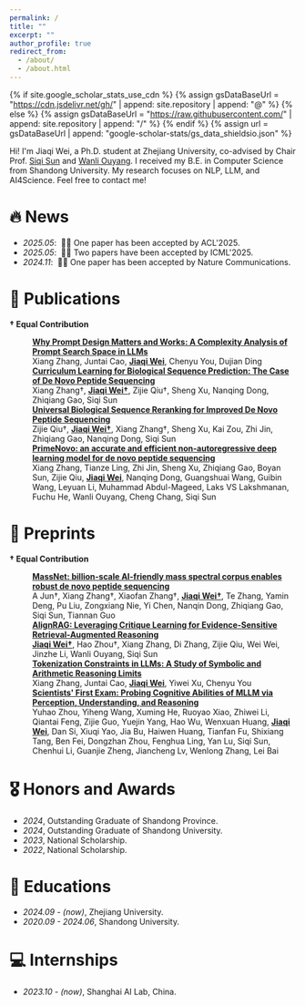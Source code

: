 ```yaml
---
permalink: /
title: ""
excerpt: ""
author_profile: true
redirect_from: 
  - /about/
  - /about.html
---
```


{% if site.google_scholar_stats_use_cdn %}
{% assign gsDataBaseUrl = "https://cdn.jsdelivr.net/gh/" | append: site.repository | append: "@" %}
{% else %}
{% assign gsDataBaseUrl = "https://raw.githubusercontent.com/" | append: site.repository | append: "/" %}
{% endif %}
{% assign url = gsDataBaseUrl | append: "google-scholar-stats/gs_data_shieldsio.json" %}

<span class='anchor' id='about-me'></span>

Hi! I'm Jiaqi Wei, a Ph.D. student at Zhejiang University, co-advised by Chair Prof. [Siqi Sun](https://intersun.github.io/) and [Wanli Ouyang](https://scholar.google.com/citations?user=pw_0Z_UAAAAJ&hl=zh-CN). I received my B.E. in Computer Science from Shandong University. My research focuses on NLP, LLM, and AI4Science. Feel free to contact me!

# 🔥 News
- *2025.05*: &nbsp;🎉🎉 One paper has been accepted by ACL'2025.
- *2025.05*: &nbsp;🎉🎉 Two papers have been accepted by ICML'2025.
- *2024.11*: &nbsp;🎉🎉 One paper has been accepted by Nature Communications.


# 📝 Publications 

**&dagger; Equal Contribution**  

<div>
<dd><a href="https://arxiv.org/pdf/2503.10084"><strong> Why Prompt Design Matters and Works: A Complexity Analysis of Prompt Search Space in LLMs
</strong></a></dd>
<dd>
Xiang Zhang, Juntai Cao, <strong><u>Jiaqi Wei</u></strong>, Chenyu You, Dujian Ding
</dd>
</div>


<div>
<dd><a href="https://arxiv.org/pdf/2506.13485"><strong> Curriculum Learning for Biological Sequence Prediction: The Case of De Novo Peptide Sequencing
</strong></a></dd>
<dd>
Xiang Zhang&dagger;, <strong><u>Jiaqi Wei&dagger;</u></strong>, Zijie Qiu&dagger;, Sheng Xu, Nanqing Dong, Zhiqiang Gao, Siqi Sun
</dd>
</div>

<div>
<dd><a href="https://arxiv.org/pdf/2505.17552"><strong> Universal Biological Sequence Reranking for Improved De Novo Peptide Sequencing
</strong></a></dd>
<dd>
Zijie Qiu&dagger;, <strong><u>Jiaqi Wei&dagger;</u></strong>, Xiang Zhang&dagger;, Sheng Xu, Kai Zou, Zhi Jin, Zhiqiang Gao, Nanqing Dong, Siqi Sun
</dd>
</div>


<div>
<dd><a href="https://www.nature.com/articles/s41467-024-55021-3"><strong> PrimeNovo: an accurate and efficient non-autoregressive deep learning model for de novo peptide sequencing
</strong></a></dd>
<dd>
Xiang Zhang, Tianze Ling, Zhi Jin, Sheng Xu, Zhiqiang Gao, Boyan Sun, Zijie Qiu, <strong><u>Jiaqi Wei</u></strong>, Nanqing Dong, Guangshuai Wang, Guibin Wang, Leyuan Li, Muhammad Abdul-Mageed, Laks VS Lakshmanan, Fuchu He, Wanli Ouyang, Cheng Chang, Siqi Sun
</dd>
</div>


# 📝 Preprints 

**&dagger; Equal Contribution**  

<div>
<dd><a href="https://scholar.google.com/scholar?oi=bibs&cluster=2597847041066764044&btnI=1&hl=zh-CN"><strong> MassNet: billion-scale AI-friendly mass spectral corpus enables robust de novo peptide sequencing
</strong></a></dd>
<dd>
A Jun&dagger;, Xiang Zhang&dagger;, Xiaofan Zhang&dagger;, <strong><u>Jiaqi Wei&dagger;</u></strong>, Te Zhang, Yamin Deng, Pu Liu, Zongxiang Nie, Yi Chen, Nanqin Dong, Zhiqiang Gao, Siqi Sun, Tiannan Guo</dd>
</div>

<div>
<dd><a href="https://arxiv.org/pdf/2504.14858"><strong> AlignRAG: Leveraging Critique Learning for Evidence-Sensitive Retrieval-Augmented Reasoning
</strong></a></dd>
<dd>
<strong><u>Jiaqi Wei&dagger;</u></strong>, Hao Zhou&dagger;, Xiang Zhang, Di Zhang, Zijie Qiu, Wei Wei, Jinzhe Li, Wanli Ouyang, Siqi Sun</dd>
</div>

<div>
<dd><a href="https://arxiv.org/pdf/2505.14178"><strong> Tokenization Constraints in LLMs: A Study of Symbolic and Arithmetic Reasoning Limits
</strong></a></dd>
<dd>
Xiang Zhang, Juntai Cao, <strong><u>Jiaqi Wei</u></strong>, Yiwei Xu, Chenyu You
</dd>
</div>


<div>
<dd><a href="https://arxiv.org/pdf/2506.10521?"><strong> Scientists' First Exam: Probing Cognitive Abilities of MLLM via Perception, Understanding, and Reasoning
</strong></a></dd>
<dd>
Yuhao Zhou, Yiheng Wang, Xuming He, Ruoyao Xiao, Zhiwei Li, Qiantai Feng, Zijie Guo, Yuejin Yang, Hao Wu, Wenxuan Huang, <strong><u>Jiaqi Wei</u></strong>, Dan Si, Xiuqi Yao, Jia Bu, Haiwen Huang, Tianfan Fu, Shixiang Tang, Ben Fei, Dongzhan Zhou, Fenghua Ling, Yan Lu, Siqi Sun, Chenhui Li, Guanjie Zheng, Jiancheng Lv, Wenlong Zhang, Lei Bai
</dd>
</div>


# 🎖 Honors and Awards
- *2024*, Outstanding Graduate of Shandong Province.
- *2024*, Outstanding Graduate of Shandong University.
- *2023*, National Scholarship.
- *2022*, National Scholarship.

# 📖 Educations
- *2024.09 - (now)*, Zhejiang University.
- *2020.09 - 2024.06*, Shandong University. 


# 💻 Internships
- *2023.10 - (now)*, Shanghai AI Lab, China.
